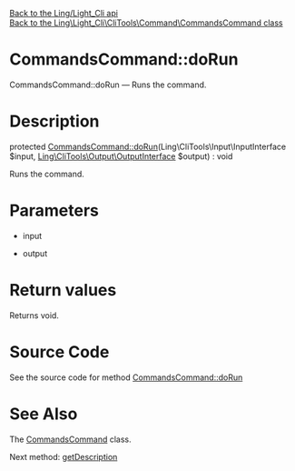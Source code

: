 [Back to the Ling/Light_Cli api](https://github.com/lingtalfi/Light_Cli/blob/master/doc/api/Ling/Light_Cli.md)<br>
[Back to the Ling\Light_Cli\CliTools\Command\CommandsCommand class](https://github.com/lingtalfi/Light_Cli/blob/master/doc/api/Ling/Light_Cli/CliTools/Command/CommandsCommand.md)


CommandsCommand::doRun
================



CommandsCommand::doRun — Runs the command.




Description
================


protected [CommandsCommand::doRun](https://github.com/lingtalfi/Light_Cli/blob/master/doc/api/Ling/Light_Cli/CliTools/Command/CommandsCommand/doRun.md)(Ling\CliTools\Input\InputInterface $input, [Ling\CliTools\Output\OutputInterface](https://github.com/lingtalfi/CliTools/blob/master/doc/api/Ling/CliTools/Output/OutputInterface.md) $output) : void




Runs the command.




Parameters
================


- input

    

- output

    


Return values
================

Returns void.








Source Code
===========
See the source code for method [CommandsCommand::doRun](https://github.com/lingtalfi/Light_Cli/blob/master/CliTools/Command/CommandsCommand.php#L28-L53)


See Also
================

The [CommandsCommand](https://github.com/lingtalfi/Light_Cli/blob/master/doc/api/Ling/Light_Cli/CliTools/Command/CommandsCommand.md) class.

Next method: [getDescription](https://github.com/lingtalfi/Light_Cli/blob/master/doc/api/Ling/Light_Cli/CliTools/Command/CommandsCommand/getDescription.md)<br>

